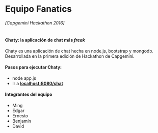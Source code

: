 # Equipo Fanatics 
###### [Capgemini Hackathon 2016]
#

#### Chaty: la aplicación de chat más _freak_
Chaty es una aplicación de chat hecha en node.js, bootstrap y mongodb. Desarrollada en la primera edición de Hackathon de Capgemini.
#### Pasos para ejecutar Chaty:
* node app.js 
* Ir a **[localhost:8080/chat]**

#### Integrantes del equipo
* Ming
* Edgar
* Ernesto
* Benjamín
* David

[localhost:8080/chat]: http://localhost:8080/chat
